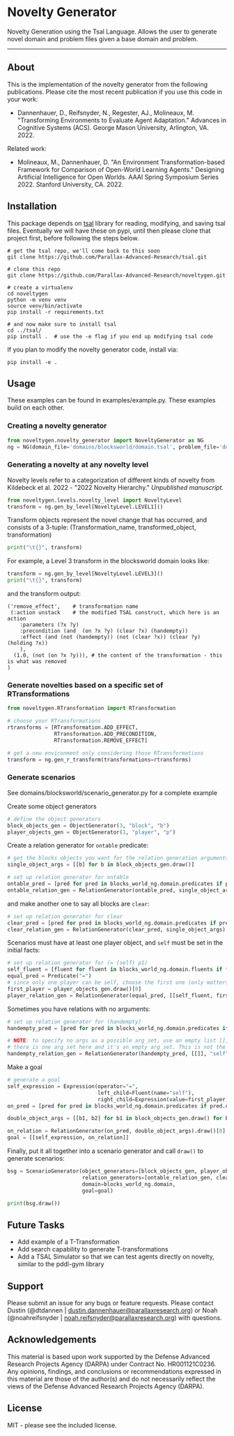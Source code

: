# Novelty Generator

Novelty Generation using the Tsal Language. Allows the user to generate novel domain and problem
files given a base domain and problem. 

***

## About

This is the implementation of the novelty generator from the following publications. Please cite the most recent publication if you use this code in your work:
* Dannenhauer, D., Reifsnyder, N., Regester, AJ., Molineaux, M. "Transforming Environments to Evaluate Agent Adaptation." Advances in Cognitive Systems (ACS). George Mason University, Arlington, VA. 2022.

Related work:

* Molineaux, M., Dannenhauer, D. "An Environment Transformation-based Framework for Comparison of Open-World Learning Agents." Designing Artificial Intelligence for Open Worlds. AAAI Spring Symposium Series 2022. Stanford University, CA. 2022. 

## Installation
This package depends on [tsal](https://github.com/Parallax-Advanced-Research/tsal) library for reading, modifying, and saving tsal files. Eventually we will have these on pypi, until then please clone that project first, before following the steps below.
```commandline
# get the tsal repo, we'll come back to this soon
git clone https://github.com/Parallax-Advanced-Research/tsal.git

# clone this repo
git clone https://github.com/Parallax-Advanced-Research/noveltygen.git

# create a virtualenv
cd noveltygen
python -m venv venv
source venv/bin/activate
pip install -r requirements.txt

# and now make sure to install tsal
cd ../tsal/
pip install .  # use the -e flag if you end up modifying tsal code
```

If you plan to modify the novelty generator code, install via:

```commandline
pip install -e .
```

## Usage

These examples can be found in examples/example.py. These examples build on each other.

### Creating a novelty generator
```python
from noveltygen.novelty_generator import NoveltyGenerator as NG
ng = NG(domain_file='domains/blocksworld/domain.tsal', problem_file='domains/blocksworld/problem.tsal')
```

### Generating a novelty at any novelty level

Novelty levels refer to a categorization of different kinds of novelty from Kildebeck et al. 2022 - "2022 Novelty Hierarchy." *Unpublished manuscript.*

```python
from noveltygen.levels.novelty_level import NoveltyLevel
transform = ng.gen_by_level[NoveltyLevel.LEVEL1]()
```

Transform objects represent the novel change that has occurred, and consists of a 3-tuple: (Transformation_name, transformed_object, transformation)

```python 
print("\t{}", transform)
```

For example, a Level 3 transform in the blocksworld domain looks like:

```python
transform = ng.gen_by_level[NoveltyLevel.LEVEL3]()
print("\t{}", transform)
```
and the transform output:
```
('remove_effect',    # transformation name
 (:action unstack    # the modified TSAL construct, which here is an action
	:parameters (?x ?y)
	:precondition (and  (on ?x ?y) (clear ?x) (handempty))
	:effect (and (not (handempty)) (not (clear ?x)) (clear ?y) (holding ?x))
	), 
  (1.0, (not (on ?x ?y))), # the content of the transformation - this is what was removed
)
```

### Generate novelties based on a specific set of RTransformations

```python
from noveltygen.RTransformation import RTransformation

# choose your RTransformations 
rtransforms = [RTransformation.ADD_EFFECT,
               RTransformation.ADD_PRECONDITION,
               RTransformation.REMOVE_EFFECT]

# get a new environment only considering those RTransformations
transform = ng.gen_r_transform(transformations=rtransforms)
```


### Generate scenarios 

See domains/blocksworld/scenario_generator.py for a complete example

Create some object generators

```python
# define the object generators
block_objects_gen = ObjectGenerator(3, "block", "b")
player_objects_gen = ObjectGenerator(1, "player", "p")
```

Create a relation generator for `ontable` predicate:

```python
# get the blocks objects you want for the relation generation arguments
single_object_args = [[b] for b in block_objects_gen.draw()]

# set up relation generator for ontable
ontable_pred = [pred for pred in blocks_world_ng.domain.predicates if pred.name == "ontable"][0]
ontable_relation_gen = RelationGenerator(ontable_pred, single_object_args)
```

and make another one to say all blocks are `clear`:

```python
# set up relation generator for clear
clear_pred = [pred for pred in blocks_world_ng.domain.predicates if pred.name == "clear"][0]
clear_relation_gen = RelationGenerator(clear_pred, single_object_args)
```

Scenarios must have at least one player object, and `self` must be set in the initial facts:

```python
# set up relation generator for (= (self) p1)
self_fluent = [fluent for fluent in blocks_world_ng.domain.fluents if fluent.name == "self"][0]
equal_pred = Predicate("=")
# since only one player can be self, choose the first one (only matters when there's multiple players)
first_player = player_objects_gen.draw()[0]
player_relation_gen = RelationGenerator(equal_pred, [[self_fluent, first_player]])
```

Sometimes you have relations with no arguments:

```python
# set up relation generator for (handempty)
handempty_pred = [pred for pred in blocks_world_ng.domain.predicates if pred.name == "handempty"][0]

# NOTE: to specify no args as a possible arg_set, use an empty list [], hence the nested empty list [[]], which means
# there is one arg_set here and it's an empty arg_set. This is not the same as saying there are no arg_sets.
handempty_relation_gen = RelationGenerator(handempty_pred, [[]], "self")
```

Make a goal

```python
# generate a goal
self_expression = Expression(operator="=", 
                             left_child=Fluent(name="self"), 
                             right_child=Expression(value=first_player))
on_pred = [pred for pred in blocks_world_ng.domain.predicates if pred.name == "on"][0]

double_object_args = [[b1, b2] for b1 in block_objects_gen.draw() for b2 in block_objects_gen.draw() if b1 != b2]

on_relation = RelationGenerator(on_pred, double_object_args).draw()[0]
goal = [[self_expression, on_relation]]
```

Finally, put it all together into a scenario generator and call `draw()` to generate scenarios:

```python
bsg = ScenarioGenerator(object_generators=[block_objects_gen, player_objects_gen], 
                        relation_generators=[ontable_relation_gen, clear_relation_gen, player_relation_gen, handempty_relation_gen], 
                        domain=blocks_world_ng.domain, 
                        goal=goal)

print(bsg.draw())
```

## Future Tasks
- Add example of a T-Transformation
- Add search capability to generate T-transformations
- Add a TSAL Simulator so that we can test agents directly on novelty, similar to the pddl-gym library


## Support
Please submit an issue for any bugs or feature requests. Please contact Dustin (@dtdannen | dustin.dannenhauer@parallaxresearch.org) or Noah (@noahreifsnyder | noah.reifsnyder@parallaxresearch.org) with questions.

## Acknowledgements
This material is based upon work supported by the Defense Advanced Research Projects Agency (DARPA) under Contract No. HR001121C0236. Any opinions, findings, and conclusions or recommendations expressed in this material are those of the author(s) and do not necessarily reflect the views of the Defense Advanced Research Projects Agency (DARPA).


## License
MIT - please see the included license.